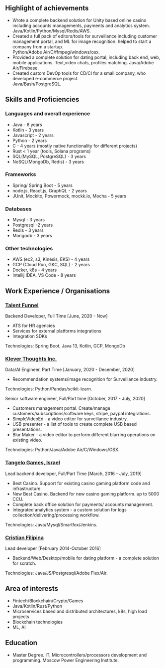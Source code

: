 
## Highlight of achievements

* Wrote a complete backend solution for Unity based online casino including accounts managements, payments and analytics system.   
  Java/Kotlin/Python/Mysql/Redis/AWS.
* Created a full pack of editors/tools for surveillance including customer management portal, and ML for image recognition. 
  helped to start a company from a startup.   
  Python/Adobe Air/C/ffmpeg/windows/osx.  
* Provided a complete solution for dating portal, 
  including back end, web, mobile applications. Text,video chats, profiles matching. 
  Java/Adobe Air/Firebase.
* Created custom DevOp tools for CD/CI for a small company, who developed e-commerce project.   
  Java/Bash/PostgreSQL.

## Skills and Proficiencies

### Languages and overall experience

* Java - 6 years
* Kotlin - 3 years
* Javascript - 2 years
* Python - 2 years
* C - 4 years (mostly native functionality for different projects)
* Rust < 1 year (tools, Solana programs)
* SQL(MySQL, PostgreSQL) - 3 years 
* NoSQL(MongoDb, Redis) - 3 years

### Frameworks
* Spring/ Spring Boot - 5 years
* node.js, React.js, GraphQL - 2 years
* JUnit, Mockito, Powermock, mockk.io, Mocha - 5 years 

### Databases
* Mysql - 3 years
* Postgresql -2 years
* Redis - 3 years
* Mongodb - 3 years

### Other technologies
* AWS (ec2, s3, Kinesis, EKS) - 4 years
* GCP (Cloud Run, GKC, SQL) - 2 years
* Docker, k8s - 4 years
* Intellij IDEA, VS Code - 8 years

## Work Experience / Organisations

### [Talent Funnel](https://www.talent-funnel.com/)
Backend Developer, Full Time [June, 2020 - Now]  
* ATS for HR agencies
* Services for external platforms integrations
* Integration SDKs

Technologies: Spring Boot, Java 13, Kotlin, GCP, MongoDb 

### [Klever Thoughts Inc.](https://www.investigationve.com/)
Data/AI Engineer, Part Time [January, 2020 - December, 2020]
* Recommendation systems/image recognition for Surveillance industry.

Technologies: Python/Pandas/scikit-learn.

Senior software engineer, Full/Part time [October, 2017 - July, 2020]
* Customers management portal. Create/manage customers/subscriptions/software keys, stripe, paypal integrations.
* SimpleVideoEd - a video editor for surveillance industry. 
* USB presenter - a list of tools to create complete USB based presentations.
* Blur Maker - a video editor to perform different blurring operations on existing video.   

Technologies: Python/Java/Adobe Air/C/Windows/OSX.

### [Tangelo Games, Israel](https://tangelogames.com/)
Lead backend developer, Full/Part Time [March, 2016 - July, 2019]
* Best Casino. Support for existing casino gaming platform code and infrastructure. 
* New Best Casino. Backend for new casino gaming platform. up to 5000 CCU.
* Complete back office solution for payments/ accounts management.
* Integrated analytics system - a custom solution for logs collection/delivering/processing workflow.  

Technologies: Java/Mysql/Smartfox/Jenkins.

### [Cristian Filipina](https://www.christianfilipina.com/)
Lead developer [February 2014-October 2016]
* Backend/Web/Desktop/mobile for dating platform - a complete solution for scratch.   

Technologies: Java/JS/Postgresql/Adobe Flex/Air.

## Area of interests
* Fintech/Blockchain/Crypto/Games
* Java/Kotlin/Rust/Python
* Microservices based and distributed architectures, k8s, high load projects
* Blockchain technologies
* ML, AI


## Education
* Master Degree. IT, Microcontrollers/processors development and programming. Moscow Power Engineering Institute. 
